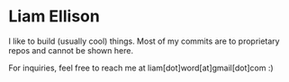 # Liam Ellison

I like to build (usually cool) things. Most of my commits are to proprietary repos and cannot be shown here.

For inquiries, feel free to reach me at liam[dot]word[at]gmail[dot]com :)
